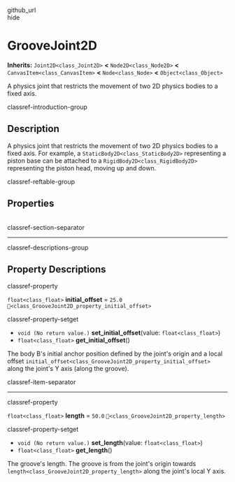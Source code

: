 github\_url  
hide

# GrooveJoint2D

**Inherits:** `Joint2D<class_Joint2D>` **&lt;** `Node2D<class_Node2D>`
**&lt;** `CanvasItem<class_CanvasItem>` **&lt;** `Node<class_Node>`
**&lt;** `Object<class_Object>`

A physics joint that restricts the movement of two 2D physics bodies to
a fixed axis.

classref-introduction-group

## Description

A physics joint that restricts the movement of two 2D physics bodies to
a fixed axis. For example, a `StaticBody2D<class_StaticBody2D>`
representing a piston base can be attached to a
`RigidBody2D<class_RigidBody2D>` representing the piston head, moving up
and down.

classref-reftable-group

## Properties

<table>
<tbody>
<tr>
</tr>
<tr>
</tr>
</tbody>
</table>

classref-section-separator

------------------------------------------------------------------------

classref-descriptions-group

## Property Descriptions

classref-property

`float<class_float>` **initial\_offset** = `25.0`
`🔗<class_GrooveJoint2D_property_initial_offset>`

classref-property-setget

-   `void (No return value.)` **set\_initial\_offset**(value:
    `float<class_float>`)
-   `float<class_float>` **get\_initial\_offset**()

The body B's initial anchor position defined by the joint's origin and a
local offset
`initial_offset<class_GrooveJoint2D_property_initial_offset>` along the
joint's Y axis (along the groove).

classref-item-separator

------------------------------------------------------------------------

classref-property

`float<class_float>` **length** = `50.0`
`🔗<class_GrooveJoint2D_property_length>`

classref-property-setget

-   `void (No return value.)` **set\_length**(value:
    `float<class_float>`)
-   `float<class_float>` **get\_length**()

The groove's length. The groove is from the joint's origin towards
`length<class_GrooveJoint2D_property_length>` along the joint's local Y
axis.
